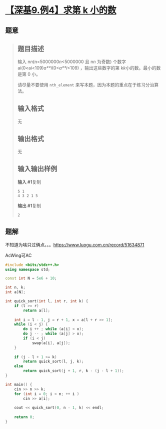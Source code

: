 #  [【深基9.例4】求第 k 小的数](https://www.luogu.com.cn/problem/P1923)

## 题意

>   ## 题目描述
>
>   输入 n*n*(n<5000000*n*<5000000 且 n*n* 为奇数) 个数字 ai(0<ai<109)*a**i*(0<*a**i*<109) ，输出这些数字的第 k*k*小的数。最小的数是第 0 小。
>
>   请尽量不要使用 `nth_element` 来写本题，因为本题的重点在于练习分治算法。
>
>   ## 输入格式
>
>   无
>
>   ## 输出格式
>
>   无
>
>   ## 输入输出样例
>
>   **输入 #1**复制
>
>   ```
>   5 1
>   4 3 2 1 5
>   ```
>
>   **输出 #1**复制
>
>   ```
>   2
>   ```

## 题解

不知道为啥只过俩点。。。https://www.luogu.com.cn/record/51634871

AcWing可AC

```c++
#include <bits/stdc++.h>
using namespace std;

const int N = 5e6 + 10;

int n, k;
int a[N];

int quick_sort(int l, int r, int k) {
    if (l >= r)
        return a[l];
    
    int i = l - 1, j = r + 1, x = a[l + r >> 1];
    while (i < j) {
        do i ++ ; while (a[i] < x);
        do j -- ; while (a[j] > x);
        if (i < j)
            swap(a[i], a[j]);
    }
    
    if (j - l + 1 >= k)
        return quick_sort(l, j, k);
    else
        return quick_sort(j + 1, r, k - (j - l + 1));
}

int main() {
    cin >> n >> k;
    for (int i = 0; i < n; ++ i )
        cin >> a[i];
    
    cout << quick_sort(0, n - 1, k) << endl;
    
    return 0;
}
```



```python3

```

